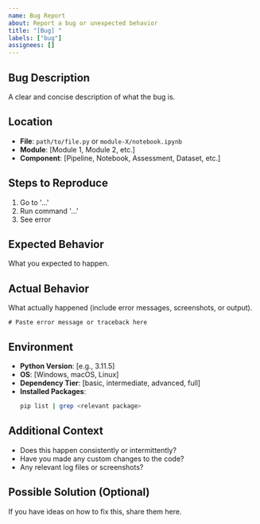 ```yaml
---
name: Bug Report
about: Report a bug or unexpected behavior
title: "[Bug] "
labels: ["bug"]
assignees: []
---
```


## Bug Description
A clear and concise description of what the bug is.

## Location
- **File**: `path/to/file.py` or `module-X/notebook.ipynb`
- **Module**: [Module 1, Module 2, etc.]
- **Component**: [Pipeline, Notebook, Assessment, Dataset, etc.]

## Steps to Reproduce
1. Go to '...'
2. Run command '...'
3. See error

## Expected Behavior
What you expected to happen.

## Actual Behavior
What actually happened (include error messages, screenshots, or output).

```
# Paste error message or traceback here
```

## Environment
- **Python Version**: [e.g., 3.11.5]
- **OS**: [Windows, macOS, Linux]
- **Dependency Tier**: [basic, intermediate, advanced, full]
- **Installed Packages**:
  ```bash
  pip list | grep <relevant package>
  ```

## Additional Context
- Does this happen consistently or intermittently?
- Have you made any custom changes to the code?
- Any relevant log files or screenshots?

## Possible Solution (Optional)
If you have ideas on how to fix this, share them here.
